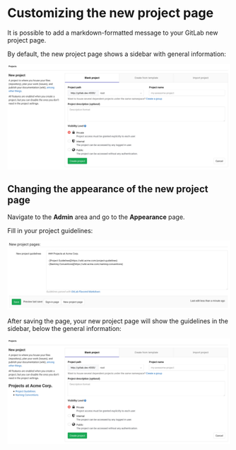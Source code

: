 # Customizing the new project page

It is possible to add a markdown-formatted message to your GitLab
new project page.

By default, the new project page shows a sidebar with general information:

![](new_project_page/default_new_project_page.png)

## Changing the appearance of the new project page

Navigate to the **Admin** area and go to the **Appearance** page.

Fill in your project guidelines:

![](new_project_page/appearance_settings.png)

After saving the page, your new project page will show the guidelines in the sidebar, below the general information:

![](new_project_page/custom_new_project_page.png)
